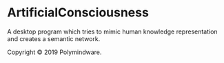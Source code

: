 # ArtificialConsciousness
A desktop program which tries to mimic human knowledge representation and creates a semantic network.


Copyright © 2019 Polymindware.
